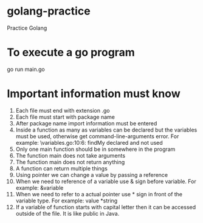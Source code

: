 # golang-practice

Practice Golang

# To execute a go program

go run main.go


# Important information must know

1. Each file must end with extension .go
2. Each file must start with package name
3. After package name import information must be entered
4. Inside a function as many as variables can be declared but the variables must be used, otherwise get command-line-arguments error. For example: \variables.go:10:6: findMy declared and not used
5. Only one main function should be in somewhere in the program
6. The function main does not take arguments
7. The function main does not return anything
8. A function can return multiple things
9. Using pointer we can change a value by passing a reference
10. When we need to reference of a variable use & sign before variable. For example: &variable
11. When we need to refer to a actual pointer use * sign in front of the variable type. For example: value *string
12. If a variable of function starts with capital letter then it can be accessed outside of the file. It is like public in Java.   